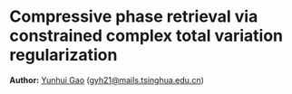 # Compressive phase retrieval via constrained complex total variation regularization
**Author:** [Yunhui Gao](https://github.com/Yunhui-Gao) (gyh21@mails.tsinghua.edu.cn)

